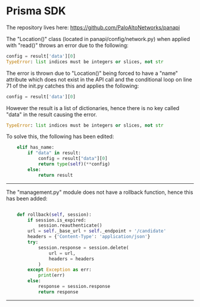 # Prisma SDK

The repository lives here: <https://github.com/PaloAltoNetworks/panapi>

The "Location()" class (located in panapi/config/network.py) when applied with "read()" throws an error due to the following:

~~~python
config = result['data'][0]
TypeError: list indices must be integers or slices, not str
~~~

The error is thrown due to "Location()" being forced to have a "name" attribute which does not exist in the API call and the conditional loop on line 71 of the init.py catches this and applies the following:

~~~python
config = result['data'][0]
~~~

However the result is a list of dictionaries, hence there is no key called "data" in the result causing the error.

~~~python
TypeError: list indices must be integers or slices, not str
~~~

To solve this, the following has been edited:

~~~python
    elif has_name:
        if "data" in result:
            config = result["data"][0]
            return type(self)(**config)
        else:
            return result
~~~

***
The "management.py" module does not have a rollback function, hence this has been added:

~~~python

    def rollback(self, session):
        if session.is_expired:
            session.reauthenticate()
        url = self._base_url + self._endpoint + '/candidate'
        headers = {'Content-Type': 'application/json'}
        try:
            session.response = session.delete(
                url = url,
                headers = headers
            )
        except Exception as err:
            print(err)
        else:
            response = session.response
            return response
~~~

***
